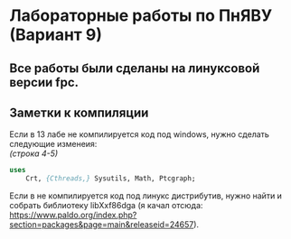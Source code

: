 # Лабораторные работы по ПнЯВУ (Вариант 9)


Все работы были сделаны на линуксовой версии fpc.
-

## Заметки к компиляции
Если в 13 лабе не компилируется код под windows, нужно сделать следующие изменеия:  
*(строка 4-5)*
```pascal
uses
    Crt, {Cthreads,} Sysutils, Math, Ptcgraph;
```

Если в не компилируется код под линукс дистрибутив, нужно найти и собрать библиотеку libXxf86dga (я качал отсюда: https://www.paldo.org/index.php?section=packages&page=main&releaseid=24657).
